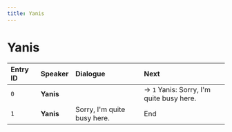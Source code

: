 ```yaml
---
title: Yanis
---
```


# Yanis


| Entry ID | Speaker | Dialogue | Next |
| :------- | :------ | :------- | :------------ |
| `0` | **Yanis** |  | → `1` Yanis: Sorry, I'm quite busy here\. |
| `1` | **Yanis** | Sorry, I'm quite busy here\. | End |
